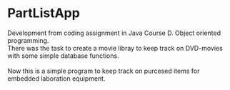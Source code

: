 # PartListApp

Development from coding assignment in Java Course D. Object oriented programming.</br>
There was the task to create a movie libray to keep track on DVD-movies with some simple database functions.</br></br>
Now this is a simple program to keep track on purcesed items for embedded laboration equipment.

